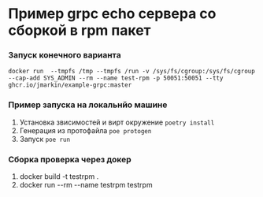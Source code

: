# Пример grpc echo сервера со сборкой в rpm пакет



### Запуск конечного варианта
```
docker run  --tmpfs /tmp --tmpfs /run -v /sys/fs/cgroup:/sys/fs/cgroup  --cap-add SYS_ADMIN --rm --name test-rpm -p 50051:50051 --tty ghcr.io/jmarkin/example-grpc:master
```

### Пример запуска на локальнйо машине
1. Установка звисимоcтей и вирт окружение `poetry install`
2. Генерация из протофайла `poe protogen`
3. Запуск `poe run`

### Сборка проверка через докер
1. docker build -t testrpm .
2. docker run --rm --name testrpm testrpm 
